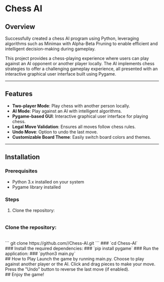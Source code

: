 # Chess AI

## Overview

Successfully created a chess AI program using Python, leveraging algorithms such as Minimax with Alpha-Beta Pruning to enable efficient and intelligent decision-making during gameplay.

This project provides a chess-playing experience where users can play against an AI opponent or another player locally. The AI implements chess strategies to offer a challenging gameplay experience, all presented with an interactive graphical user interface built using Pygame.

---

## Features

- **Two-player Mode**: Play chess with another person locally.
- **AI Mode**: Play against an AI with intelligent algorithms.
- **Pygame-based GUI**: Interactive graphical user interface for playing chess.
- **Legal Move Validation**: Ensures all moves follow chess rules.
- **Undo Move**: Option to undo the last move.
- **Customizable Board Theme**: Easily switch board colors and themes.

---

## Installation

### Prerequisites

- Python 3.x installed on your system
- Pygame library installed

### Steps

1. Clone the repository:
   ```bash git clone https://github.com/<your-username>/Chess-AI.git cd Chess-AI
### Clone the repository:
<br>
``` 
git clone https://github.com/<your-username>/Chess-AI.git
```
### `cd Chess-AI`
<br>
### Install the required dependencies:
### `pip install pygame`
### Run the application:
### `python3 main.py`
<br>
## How to Play
Launch the game by running main.py.
Choose to play against another player or the AI.
Click and drag pieces to make your move.
Press the "Undo" button to reverse the last move (if enabled).
<br>
## Enjoy the game!
